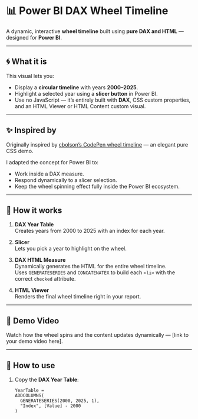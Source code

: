 # 📊 Power BI DAX Wheel Timeline

A dynamic, interactive **wheel timeline** built using **pure DAX and HTML** — designed for **Power BI**.

---

## 🌀 What it is

This visual lets you:
- Display a **circular timeline** with years **2000–2025**.
- Highlight a selected year using a **slicer button** in Power BI.
- Use no JavaScript — it’s entirely built with **DAX**, CSS custom properties, and an HTML Viewer or HTML Content custom visual.

---

## ✨ Inspired by

Originally inspired by [cbolson’s CodePen wheel timeline](https://codepen.io/cbolson/pen/vEBWwxL) — an elegant pure CSS demo.

I adapted the concept for Power BI to:
- Work inside a DAX measure.
- Respond dynamically to a slicer selection.
- Keep the wheel spinning effect fully inside the Power BI ecosystem.

---

## 🚀 How it works

1. **DAX Year Table**  
   Creates years from 2000 to 2025 with an index for each year.

2. **Slicer**  
   Lets you pick a year to highlight on the wheel.

3. **DAX HTML Measure**  
   Dynamically generates the HTML for the entire wheel timeline.  
   Uses `GENERATESERIES` and `CONCATENATEX` to build each `<li>` with the correct `checked` attribute.

4. **HTML Viewer**  
   Renders the final wheel timeline right in your report.

---

## 🎥 Demo Video

Watch how the wheel spins and the content updates dynamically — [link to your demo video here].

---

## 📂 How to use

1. Copy the **DAX Year Table**:
   ```DAX
   YearTable =
   ADDCOLUMNS(
     GENERATESERIES(2000, 2025, 1),
     "Index", [Value] - 2000
   )
